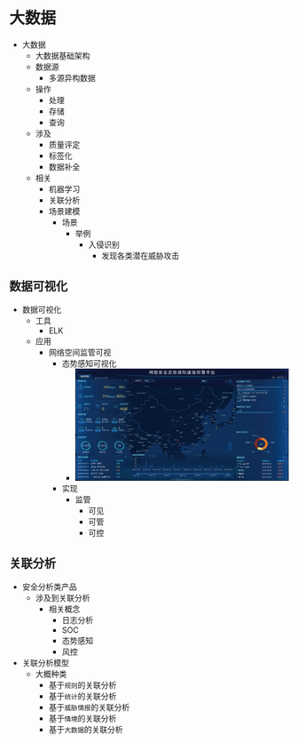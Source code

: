 # 大数据

* 大数据
  * 大数据基础架构
  * 数据源
    * 多源异构数据
  * 操作
    * 处理
    * 存储
    * 查询
  * 涉及
    * 质量评定
    * 标签化
    * 数据补全
  * 相关
    * 机器学习
    * 关联分析
    * 场景建模
      * 场景
        * 举例
          * 入侵识别
            * 发现各类潜在威胁攻击

## 数据可视化

* 数据可视化
  * 工具
    * ELK
  * 应用
    * 网络空间监管可视
      * 态势感知可视化
        * ![sec_status_visualization](../../assets/img/sec_status_visualization.jpg)
      * 实现
        * 监管
          * 可见
          * 可管
          * 可控

## 关联分析

* 安全分析类产品
  * 涉及到关联分析
    * 相关概念
      * 日志分析
      * SOC
      * 态势感知
      * 风控
* 关联分析模型
  * 大概种类
    * 基于`规则`的关联分析
    * 基于`统计`的关联分析
    * 基于`威胁情报`的关联分析
    * 基于`情境`的关联分析
    * 基于`大数据`的关联分析
